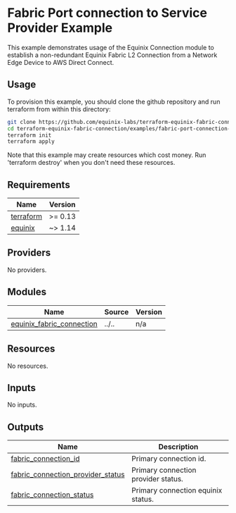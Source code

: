 # Fabric Port connection to Service Provider Example

This example demonstrates usage of the Equinix Connection module to establish
a non-redundant Equinix Fabric L2 Connection from a
Network Edge Device to AWS Direct Connect.

## Usage

To provision this example, you should clone the github repository and run
terraform from within this directory:

```bash
git clone https://github.com/equinix-labs/terraform-equinix-fabric-connection.git
cd terraform-equinix-fabric-connection/examples/fabric-port-connection-to-sp
terraform init
terraform apply
```

Note that this example may create resources which cost money. Run
'terraform destroy' when you don't need these resources.

<!-- BEGIN_TF_DOCS -->
## Requirements

| Name | Version |
|------|---------|
| <a name="requirement_terraform"></a> [terraform](#requirement\_terraform) | >= 0.13 |
| <a name="requirement_equinix"></a> [equinix](#requirement\_equinix) | ~> 1.14 |

## Providers

No providers.

## Modules

| Name | Source | Version |
|------|--------|---------|
| <a name="module_equinix_fabric_connection"></a> [equinix\_fabric\_connection](#module\_equinix\_fabric\_connection) | ../.. | n/a |

## Resources

No resources.

## Inputs

No inputs.

## Outputs

| Name | Description |
|------|-------------|
| <a name="output_fabric_connection_id"></a> [fabric\_connection\_id](#output\_fabric\_connection\_id) | Primary connection id. |
| <a name="output_fabric_connection_provider_status"></a> [fabric\_connection\_provider\_status](#output\_fabric\_connection\_provider\_status) | Primary connection provider status. |
| <a name="output_fabric_connection_status"></a> [fabric\_connection\_status](#output\_fabric\_connection\_status) | Primary connection equinix status. |
<!-- END_TF_DOCS -->
